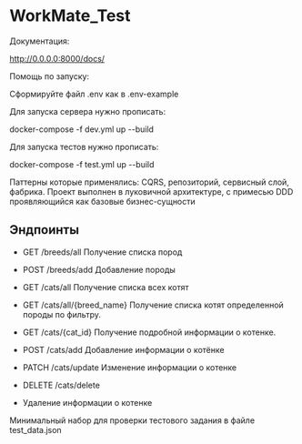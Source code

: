 # WorkMate_Test
Документация:

http://0.0.0.0:8000/docs/

Помощь по запуску:

Сформируйте файл .env как в .env-example

Для запуска сервера нужно прописать:

docker-compose -f dev.yml up --build

Для запуска тестов нужно прописать:

docker-compose -f test.yml up --build

Паттерны которые применялись: CQRS, репозиторий, сервисный слой, фабрика.
Проект выполнен в луковичной архитектуре, с примесью DDD проявляющийся как базовые бизнес-сущности


## Эндпоинты
- GET /breeds/all
Получение списка пород

- POST /breeds/add 
Добавление породы

- GET /cats/all
Получение списка всех котят

- GET /cats/all/{breed_name}
 Получение списка котят определенной породы по фильтру.

- GET /cats/{cat_id}
Получение подробной информации о котенке.

- POST /cats/add
Добавление информации о котёнке
 
- PATCH /cats/update
Изменение информации о котенке

- DELETE /cats/delete
- Удаление информации о котенке


Минимальный набор для проверки тестового задания в файле test_data.json
